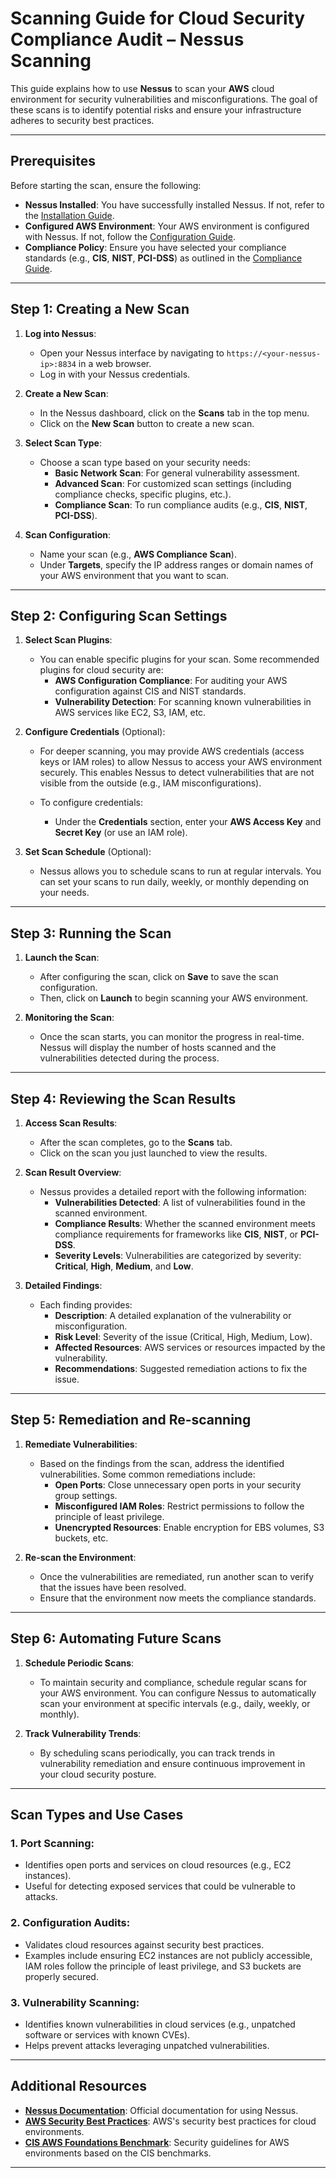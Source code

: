 # Scanning Guide for Cloud Security Compliance Audit – Nessus Scanning

This guide explains how to use **Nessus** to scan your **AWS** cloud environment for security vulnerabilities and misconfigurations. The goal of these scans is to identify potential risks and ensure your infrastructure adheres to security best practices.

---

## **Prerequisites**

Before starting the scan, ensure the following:

- **Nessus Installed**: You have successfully installed Nessus. If not, refer to the [Installation Guide](INSTALLATION.md).
- **Configured AWS Environment**: Your AWS environment is configured with Nessus. If not, follow the [Configuration Guide](CONFIGURATION.md).
- **Compliance Policy**: Ensure you have selected your compliance standards (e.g., **CIS**, **NIST**, **PCI-DSS**) as outlined in the [Compliance Guide](COMPLIANCE.md).

---

## **Step 1: Creating a New Scan**

1. **Log into Nessus**:
   - Open your Nessus interface by navigating to `https://<your-nessus-ip>:8834` in a web browser.
   - Log in with your Nessus credentials.

2. **Create a New Scan**:
   - In the Nessus dashboard, click on the **Scans** tab in the top menu.
   - Click on the **New Scan** button to create a new scan.

3. **Select Scan Type**:
   - Choose a scan type based on your security needs:
     - **Basic Network Scan**: For general vulnerability assessment.
     - **Advanced Scan**: For customized scan settings (including compliance checks, specific plugins, etc.).
     - **Compliance Scan**: To run compliance audits (e.g., **CIS**, **NIST**, **PCI-DSS**).

4. **Scan Configuration**:
   - Name your scan (e.g., **AWS Compliance Scan**).
   - Under **Targets**, specify the IP address ranges or domain names of your AWS environment that you want to scan.
   
---

## **Step 2: Configuring Scan Settings**

1. **Select Scan Plugins**:
   - You can enable specific plugins for your scan. Some recommended plugins for cloud security are:
     - **AWS Configuration Compliance**: For auditing your AWS configuration against CIS and NIST standards.
     - **Vulnerability Detection**: For scanning known vulnerabilities in AWS services like EC2, S3, IAM, etc.

2. **Configure Credentials** (Optional):
   - For deeper scanning, you may provide AWS credentials (access keys or IAM roles) to allow Nessus to access your AWS environment securely. This enables Nessus to detect vulnerabilities that are not visible from the outside (e.g., IAM misconfigurations).
   
   - To configure credentials:
     - Under the **Credentials** section, enter your **AWS Access Key** and **Secret Key** (or use an IAM role).
   
3. **Set Scan Schedule** (Optional):
   - Nessus allows you to schedule scans to run at regular intervals. You can set your scans to run daily, weekly, or monthly depending on your needs.

---

## **Step 3: Running the Scan**

1. **Launch the Scan**:
   - After configuring the scan, click on **Save** to save the scan configuration.
   - Then, click on **Launch** to begin scanning your AWS environment.
   
2. **Monitoring the Scan**:
   - Once the scan starts, you can monitor the progress in real-time. Nessus will display the number of hosts scanned and the vulnerabilities detected during the process.

---

## **Step 4: Reviewing the Scan Results**

1. **Access Scan Results**:
   - After the scan completes, go to the **Scans** tab.
   - Click on the scan you just launched to view the results.

2. **Scan Result Overview**:
   - Nessus provides a detailed report with the following information:
     - **Vulnerabilities Detected**: A list of vulnerabilities found in the scanned environment.
     - **Compliance Results**: Whether the scanned environment meets compliance requirements for frameworks like **CIS**, **NIST**, or **PCI-DSS**.
     - **Severity Levels**: Vulnerabilities are categorized by severity: **Critical**, **High**, **Medium**, and **Low**.

3. **Detailed Findings**:
   - Each finding provides:
     - **Description**: A detailed explanation of the vulnerability or misconfiguration.
     - **Risk Level**: Severity of the issue (Critical, High, Medium, Low).
     - **Affected Resources**: AWS services or resources impacted by the vulnerability.
     - **Recommendations**: Suggested remediation actions to fix the issue.

---

## **Step 5: Remediation and Re-scanning**

1. **Remediate Vulnerabilities**:
   - Based on the findings from the scan, address the identified vulnerabilities. Some common remediations include:
     - **Open Ports**: Close unnecessary open ports in your security group settings.
     - **Misconfigured IAM Roles**: Restrict permissions to follow the principle of least privilege.
     - **Unencrypted Resources**: Enable encryption for EBS volumes, S3 buckets, etc.

2. **Re-scan the Environment**:
   - Once the vulnerabilities are remediated, run another scan to verify that the issues have been resolved.
   - Ensure that the environment now meets the compliance standards.

---

## **Step 6: Automating Future Scans**

1. **Schedule Periodic Scans**:
   - To maintain security and compliance, schedule regular scans for your AWS environment. You can configure Nessus to automatically scan your environment at specific intervals (e.g., daily, weekly, or monthly).
   
2. **Track Vulnerability Trends**:
   - By scheduling scans periodically, you can track trends in vulnerability remediation and ensure continuous improvement in your cloud security posture.

---

## **Scan Types and Use Cases**

### 1. **Port Scanning**:
   - Identifies open ports and services on cloud resources (e.g., EC2 instances).
   - Useful for detecting exposed services that could be vulnerable to attacks.

### 2. **Configuration Audits**:
   - Validates cloud resources against security best practices.
   - Examples include ensuring EC2 instances are not publicly accessible, IAM roles follow the principle of least privilege, and S3 buckets are properly secured.

### 3. **Vulnerability Scanning**:
   - Identifies known vulnerabilities in cloud services (e.g., unpatched software or services with known CVEs).
   - Helps prevent attacks leveraging unpatched vulnerabilities.

---

## **Additional Resources**

- **[Nessus Documentation](https://docs.tenable.com/nessus/)**: Official documentation for using Nessus.
- **[AWS Security Best Practices](https://aws.amazon.com/security/)**: AWS's security best practices for cloud environments.
- **[CIS AWS Foundations Benchmark](https://www.cisecurity.org/benchmark/amazon-web-services/)**: Security guidelines for AWS environments based on the CIS benchmarks.

---

